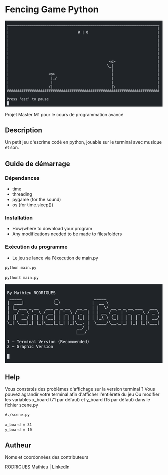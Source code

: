 # Fencing Game Python

<img src="./screenshot/02.png" title="screenshot">

Projet Master M1 pour le cours de programmation avancé

## Description

Un petit jeu d'escrime codé en python, jouable sur le terminal avec musique et son.

## Guide de démarrage

### Dépendances

* time
* threading
* pygame (for the sound)
* os (for time.sleep())

### Installation

* How/where to download your program
* Any modifications needed to be made to files/folders

### Exécution du programme

* Le jeu se lance via l'éxecution de main.py 
```
python main.py

python3 main.py
```
<img src="./screenshot/01.png" title="screenshot">

## Help

Vous constatés des problèmes d'affichage sur la version terminal ?
Vous pouvez agrandir votre terminal afin d'afficher l'entièreté du jeu
Ou modifier les variables x_board (71 par défaut) et y_board (15 par défaut) dans le fichier scene.py
```
#./scene.py

x_board = 31
y_board = 10
```

## Autheur

Noms et coordonnées des contributeurs

RODRIGUES Mathieu | 
[LinkedIn](https://www.linkedin.com/in/mathieu-rodrigues01)
